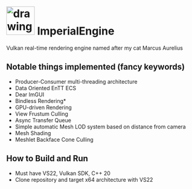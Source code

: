 # <img src="https://user-images.githubusercontent.com/78436416/197327097-b2892935-c019-4148-8776-d2214d7f62c8.png" alt="drawing" width="75"/> ImperialEngine 
Vulkan real-time rendering engine named after my cat Marcus Aurelius



## Notable things implemented (fancy keywords)
* Producer-Consumer multi-threading architecture
* Data Oriented EnTT ECS
* Dear ImGUI
* Bindless Rendering*
* GPU-driven Rendering
* View Frustum Culling
* Async Transfer Queue
* Simple automatic Mesh LOD system based on distance from camera
* Mesh Shading
* Meshlet Backface Cone Culling

## How to Build and Run
* Must have VS22, Vulkan SDK, C++ 20
* Clone repository and target x64 architecture with VS22
